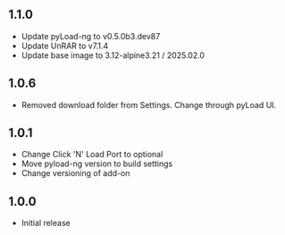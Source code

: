 
## 1.1.0

* Update pyLoad-ng to v0.5.0b3.dev87
* Update UnRAR to v7.1.4
* Update base image to 3.12-alpine3.21 / 2025.02.0

## 1.0.6

* Removed download folder from Settings. Change through pyLoad UI.

## 1.0.1

- Change Click 'N' Load Port to optional
- Move pyload-ng version to build settings
- Change versioning of add-on

## 1.0.0

- Initial release
